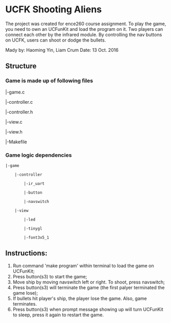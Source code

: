# UCFK Shooting Aliens

The project was created for ence260 course assignment. To play the game, you need to own an UCFunKit and load the program on it. Two players can connect each other by the infrared module. By controlling the nav buttons on UCFK, users can shoot or dodge the bullets.

Mady by: Haoming Yin, Liam Crum
Date: 13 Oct. 2016

## Structure

### Game is made up of following files

|-game.c

|-controller.c

|-controller.h

|-view.c

|-view.h

|-Makefile

### Game logic dependencies

    |-game

        |-controller

            |-ir_uart

            |-button

            |-navswitch

        |-view

            |-led

            |-tinygl

            |-font3x5_1

## Instructions:
1. Run command 'make program' within terminal to load the game on UCFunKit;
2. Press button(s3) to start the game;
3. Move ship by moving navswitch left or right. To shoot, press navswitch;
4. Press button(s3) will terminate the game (the first palyer terminated the game lose);
5. If bullets hit player's ship, the player lose the game. Also, game terminates.
6. Press button(s3) when prompt message showing up will turn UCFunKit to sleep, press it again to restart the game.
